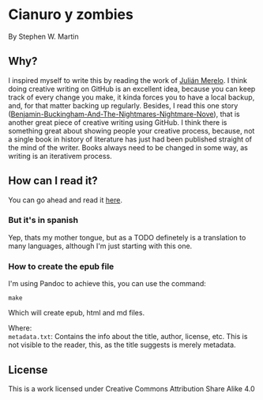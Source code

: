 # Cianuro y zombies
By Stephen W. Martin

## Why?
I inspired myself to write this by reading the work of [Julián Merelo](https://github.com/JJ/hoborg). I think doing creative writing on GitHub is an excellent idea, because you can keep track of every change you make, it kinda forces you to have a local backup, and, for that matter backing up regularly.
Besides, I read this one story ([Benjamin-Buckingham-And-The-Nightmares-Nightmare-Nove](https://github.com/gregorygershwin/Benjamin-Buckingham-And-The-Nightmares-Nightmare-Novel/tree/master/initial-drafts)), that is another great piece of creative writing using GitHub. I think there is something great about showing people your creative process, because, not a single book in history of literature has just had been published straight of the mind of the writer. Books always need to be changed in some way, as writing is an iterativem process.



## How can I read it?
You can go ahead and read it [here](https://github.com/stephenwmartin/cyz-by--sm/tree/master/epub-sample/build/md/cz.md).

### But it's in spanish
Yep, thats my mother tongue, but as a TODO definetely is a translation to many languages, although I'm just starting with this one.

### How to create the epub file
I'm using Pandoc to achieve this, you can use the command:
```shell
make  

```
Which will create epub, html and md files.

Where:  
`metadata.txt`: Contains the info about the title, author, license, etc. This is not visible to the reader, this, as the title suggests is merely metadata.



## License 
This is a work licensed under Creative Commons Attribution Share Alike 4.0 


